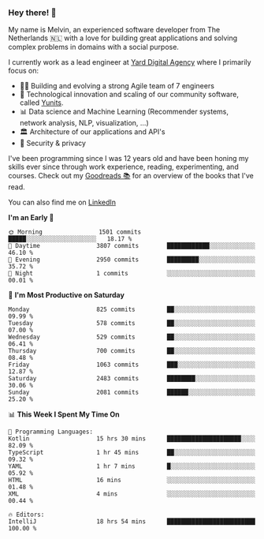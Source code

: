 ### Hey there! 👋

My name is Melvin, an experienced software developer from The Netherlands 🇳🇱 with a love for building great applications and solving complex problems in domains with a social purpose. 

I currently work as a lead engineer at [Yard Digital Agency](https://github.com/yardinternet) where I primarily focus on:

* 👏🏼 Building and evolving a strong Agile team of 7 engineers
* 🚀 Technological innovation and scaling of our community software, called [Yunits](https://www.yunits.com/).
* 📊 Data science and Machine Learning (Recommender systems, network analysis, NLP, visualization, ...)
* 🏛 Architecture of our applications and API's
* 🔐 Security & privacy

I've been programming since I was 12 years old and have been honing my skills ever since through work experience, reading, experimenting, and courses.
Check out my [Goodreads 📚](https://goodreads.com/melvinkoopmans) for an overview of the books that I've read. 

You can also find me on [LinkedIn](https://www.linkedin.com/in/melvinkoopmans)

<!--START_SECTION:waka-->
**I'm an Early 🐤** 

```text
🌞 Morning                1501 commits        █████░░░░░░░░░░░░░░░░░░░░   18.17 % 
🌆 Daytime                3807 commits        ████████████░░░░░░░░░░░░░   46.10 % 
🌃 Evening                2950 commits        █████████░░░░░░░░░░░░░░░░   35.72 % 
🌙 Night                  1 commits           ░░░░░░░░░░░░░░░░░░░░░░░░░   00.01 % 
```
📅 **I'm Most Productive on Saturday** 

```text
Monday                   825 commits         ██░░░░░░░░░░░░░░░░░░░░░░░   09.99 % 
Tuesday                  578 commits         ██░░░░░░░░░░░░░░░░░░░░░░░   07.00 % 
Wednesday                529 commits         ██░░░░░░░░░░░░░░░░░░░░░░░   06.41 % 
Thursday                 700 commits         ██░░░░░░░░░░░░░░░░░░░░░░░   08.48 % 
Friday                   1063 commits        ███░░░░░░░░░░░░░░░░░░░░░░   12.87 % 
Saturday                 2483 commits        ████████░░░░░░░░░░░░░░░░░   30.06 % 
Sunday                   2081 commits        ██████░░░░░░░░░░░░░░░░░░░   25.20 % 
```


📊 **This Week I Spent My Time On** 

```text
💬 Programming Languages: 
Kotlin                   15 hrs 30 mins      █████████████████████░░░░   82.09 % 
TypeScript               1 hr 45 mins        ██░░░░░░░░░░░░░░░░░░░░░░░   09.32 % 
YAML                     1 hr 7 mins         █░░░░░░░░░░░░░░░░░░░░░░░░   05.92 % 
HTML                     16 mins             ░░░░░░░░░░░░░░░░░░░░░░░░░   01.48 % 
XML                      4 mins              ░░░░░░░░░░░░░░░░░░░░░░░░░   00.44 % 

🔥 Editors: 
IntelliJ                 18 hrs 54 mins      █████████████████████████   100.00 % 
```


<!--END_SECTION:waka-->
